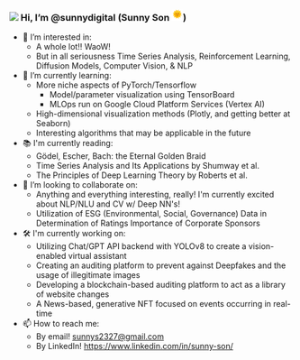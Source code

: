 ### <img src="https://camo.githubusercontent.com/e8e7b06ecf583bc040eb60e44eb5b8e0ecc5421320a92929ce21522dbc34c891/68747470733a2f2f6d656469612e67697068792e636f6d2f6d656469612f6876524a434c467a6361737252346961377a2f67697068792e676966" height="20"> Hi, I’m @sunnydigital (Sunny Son <img src="https://github.com/sunnydigital/sunnydigital/blob/main/static/animated-sun.gif" height="20">)
- 👀 I’m interested in:
    - A whole lot!! WaoW!
    - But in all seriousness Time Series Analysis, Reinforcement Learning, Diffusion Models, Computer Vision, & NLP
- 🌱 I’m currently learning:
    - More niche aspects of PyTorch/Tensorflow
        - Model/parameter visualization using TensorBoard
        - MLOps run on Google Cloud Platform Services (Vertex AI)
    - High-dimensional visualization methods (Plotly, and getting better at Seaborn)
    - Interesting algorithms that may be applicable in the future
- 📚 I'm currently reading:
    - Gödel, Escher, Bach: the Eternal Golden Braid
    - Time Series Analysis and Its Applications by Shumway et al.
    - The Principles of Deep Learning Theory by Roberts et al.
- 💞️ I’m looking to collaborate on:
    - Anything and everything interesting, really! I'm currently excited about NLP/NLU and CV w/ Deep NN's!
    - Utilization of ESG (Environmental, Social, Governance) Data in Determination of Ratings Importance of Corporate Sponsors
- 🛠️ I'm currently working on:
    - Utilizing Chat/GPT API backend with YOLOv8 to create a vision-enabled virtual assistant
    - Creating an auditing platform to prevent against Deepfakes and the usage of illegitimate images
    - Developing a blockchain-based auditing platform to act as a library of website changes
    - A News-based, generative NFT focused on events occurring in real-time
- 📫 How to reach me:
    - By email! sunnys2327@gmail.com
    - By LinkedIn! https://www.linkedin.com/in/sunny-son/
<!---
sunnydigital/sunnydigital is a ✨ special ✨ repository because its `README.md` (this file) appears on your GitHub profile.
You can click the Preview link to take a look at your changes.
--->
